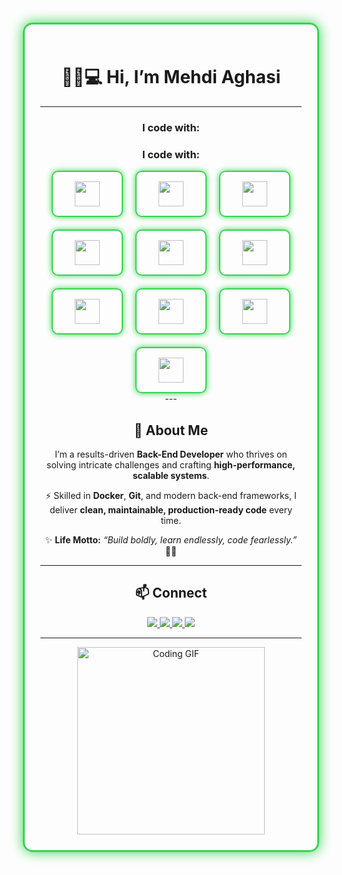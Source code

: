 <div align="center" style="border:3px solid #39d353; border-radius:15px; padding:25px; margin:15px; box-shadow: 0 0 20px #39d353;">

# 👋🏻💻 Hi, I’m Mehdi Aghasi  

---

### I code with:

### I code with:
<div align="center" style="display: flex; flex-wrap: wrap; gap: 20px; justify-content: center;">

  <div style="border:2px solid #39d353; border-radius:10px; padding:15px; width:80px; text-align:center; box-shadow:0 0 10px #39d353;">
    <img src="https://cdn.jsdelivr.net/gh/devicons/devicon/icons/csharp/csharp-original.svg" width="40" height="40"/>
  </div>

  <div style="border:2px solid #39d353; border-radius:10px; padding:15px; width:80px; text-align:center; box-shadow:0 0 10px #39d353;">
    <img src="https://cdn.jsdelivr.net/gh/devicons/devicon/icons/dotnetcore/dotnetcore-original.svg" width="40" height="40"/>
  </div>

  <div style="border:2px solid #39d353; border-radius:10px; padding:15px; width:80px; text-align:center; box-shadow:0 0 10px #39d353;">
    <img src="https://cdn.jsdelivr.net/gh/devicons/devicon/icons/microsoftsqlserver/microsoftsqlserver-plain.svg" width="40" height="40"/>
  </div>

  <div style="border:2px solid #39d353; border-radius:10px; padding:15px; width:80px; text-align:center; box-shadow:0 0 10px #39d353;">
    <img src="https://cdn.jsdelivr.net/gh/devicons/devicon/icons/docker/docker-original.svg" width="40" height="40"/>
  </div>

  <div style="border:2px solid #39d353; border-radius:10px; padding:15px; width:80px; text-align:center; box-shadow:0 0 10px #39d353;">
    <img src="https://cdn.jsdelivr.net/gh/devicons/devicon/icons/git/git-original.svg" width="40" height="40"/>
  </div>

  <div style="border:2px solid #39d353; border-radius:10px; padding:15px; width:80px; text-align:center; box-shadow:0 0 10px #39d353;">
    <img src="https://cdn.jsdelivr.net/gh/devicons/devicon/icons/html5/html5-original.svg" width="40" height="40"/>
  </div>

  <div style="border:2px solid #39d353; border-radius:10px; padding:15px; width:80px; text-align:center; box-shadow:0 0 10px #39d353;">
    <img src="https://cdn.jsdelivr.net/gh/devicons/devicon/icons/css3/css3-original.svg" width="40" height="40"/>
  </div>

  <div style="border:2px solid #39d353; border-radius:10px; padding:15px; width:80px; text-align:center; box-shadow:0 0 10px #39d353;">
    <img src="https://cdn.jsdelivr.net/gh/devicons/devicon/icons/javascript/javascript-original.svg" width="40" height="40"/>
  </div>

  <div style="border:2px solid #39d353; border-radius:10px; padding:15px; width:80px; text-align:center; box-shadow:0 0 10px #39d353;">
    <img src="https://cdn.jsdelivr.net/gh/devicons/devicon/icons/python/python-original.svg" width="40" height="40"/>
  </div>

  <div style="border:2px solid #39d353; border-radius:10px; padding:15px; width:80px; text-align:center; box-shadow:0 0 10px #39d353;">
    <img src="https://cdn.jsdelivr.net/gh/devicons/devicon/icons/django/django-plain.svg" width="40" height="40"/>
  </div>

</div>
---

## 🚀 About Me
I’m a results-driven **Back-End Developer** who thrives on solving intricate challenges and crafting **high-performance, scalable systems**.  

⚡ Skilled in **Docker**, **Git**, and modern back-end frameworks, I deliver **clean, maintainable, production-ready code** every time.  

✨ **Life Motto:** _“Build boldly, learn endlessly, code fearlessly.”_ 💪🏽  

---

## 📫 Connect  
<div align="center">
  <a href="https://linkedin.com/in/Mehdi-Aghasi">
    <img src="https://img.shields.io/badge/LinkedIn-0A66C2?style=for-the-badge&logo=linkedin&logoColor=white" />
  </a>
  <a href="https://github.com/Mehdi-Aghasi">
    <img src="https://img.shields.io/badge/GitHub-100000?style=for-the-badge&logo=github&logoColor=white" />
  </a>
  <a href="mailto:mahdi.aghasiwaz@gmail.com">
    <img src="https://img.shields.io/badge/Email-EA4335?style=for-the-badge&logo=gmail&logoColor=white" />
  </a>
  <a href="https://t.me/YourTelegramID">
    <img src="https://img.shields.io/badge/Telegram-0088CC?style=for-the-badge&logo=telegram&logoColor=white" />
  </a>
</div>

---

<!-- GIF Section -->
<div align="center">
  <img src="https://your-gif-url-here.gif" width="300" alt="Coding GIF"/>
</div>

</div>
